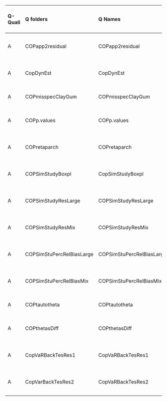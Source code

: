 |Q-Quali |Q folders                 |Q Names                   |Descriptions stats           |Keywords stats            |Meta Info data fields    |
|:-------|:-------------------------|:-------------------------|:----------------------------|:-------------------------|:------------------------|
|A       |COPapp2residual           |COPapp2residual           |60 word(s), 317 Character(s) |5: 5 (standard), 0 (new)  |q, p, a, d, k, df, o, sa |
|A       |CopDynEst                 |CopDynEst                 |76 word(s), 384 Character(s) |7: 6 (standard), 1 (new)  |q, p, a, d, k, df, o, sa |
|A       |COPmisspecClayGum         |COPmisspecClayGum         |38 word(s), 210 Character(s) |7: 6 (standard), 1 (new)  |q, p, a, d, k            |
|A       |COPp.values               |COPp.values               |74 word(s), 368 Character(s) |5: 4 (standard), 1 (new)  |q, p, a, d, k, df, o, sa |
|A       |COPretaparch              |COPretaparch              |89 word(s), 435 Character(s) |5: 5 (standard), 0 (new)  |q, p, a, d, k, df, o, sa |
|A       |COPSimStudyBoxpl          |CopSimStudyBoxpl          |83 word(s), 418 Character(s) |9: 7 (standard), 2 (new)  |q, p, a, d, k, df, o, sa |
|A       |COPSimStudyResLarge       |COPSimStudyResLarge       |71 word(s), 342 Character(s) |9: 7 (standard), 2 (new)  |q, p, a, d, k, df, o, sa |
|A       |COPSimStudyResMix         |COPSimStudyResMix         |78 word(s), 370 Character(s) |9: 7 (standard), 2 (new)  |q, p, a, d, k, df, o, sa |
|A       |COPSimStuPercRelBiasLarge |COPSimStuPercRelBiasLarge |87 word(s), 416 Character(s) |9: 7 (standard), 2 (new)  |q, p, a, d, k, df, o, sa |
|A       |COPSimStuPercRelBiasMix   |COPSimStuPercRelBiasMix   |78 word(s), 372 Character(s) |9: 7 (standard), 2 (new)  |q, p, a, d, k, df, o, sa |
|A       |COPtautotheta             |COPtautotheta             |33 word(s), 143 Character(s) |5: 4 (standard), 1 (new)  |q, p, a, d, k, o         |
|A       |COPthetasDiff             |COPthetasDiff             |75 word(s), 376 Character(s) |7: 6 (standard), 1 (new)  |q, p, a, d, k, df, o, sa |
|A       |CopVaRBackTesRes1         |CopVaRBackTesRes1         |73 word(s), 370 Character(s) |9: 8 (standard), 1 (new)  |q, p, a, d, k, df, o, sa |
|A       |CopVarBackTesRes2         |CopVaRBackTesRes2         |74 word(s), 386 Character(s) |10: 9 (standard), 1 (new) |q, p, a, d, k, df, o, sa |
